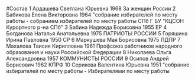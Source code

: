 #Состав
1 Ардашева Светлана Юрьевна 1968 За женщин России
2 Бабикова Елена Викторовна 1964 \"собрание избирателей по месту работы - собранием избирателей по месту работы СПб Г БУ \"КЦСОН Курортного р-на СПб\"
3 Бабина Надежда Борисовна 1955 ЕР
4 Богданова Наталья Анатольевна 1975 ПАТРИОТЫ РОССИИ
5 Горяшина Ирина Павловна 1950 СР
6 Маркушева Мая Борисовна 1975 ЛДПР
7 Махалова Таисия Кирилловна 1961 Профсоюз работников народного образования и науки Российской Федерации
8 Николаева Ольга Александровна 1957 КОММУНИСТЫ РОССИИ
9 Осипов Андрей Борисович 1962 КПРФ
10 Серикова Валентина Юрьевна 1951 \"собрание избирателей по месту работы - Избирателями по месту работы
